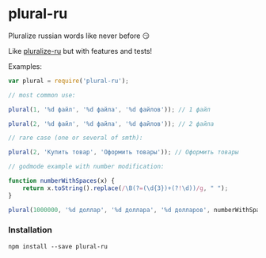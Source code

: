# plural-ru

Pluralize russian words like never before 😏

Like [pluralize-ru](https://github.com/kulakowka/pluralize-ru) but with features and tests!

Examples:

```js
var plural = require('plural-ru');

// most common use:

plural(1, '%d файл', '%d файла', '%d файлов')); // 1 файл

plural(2, '%d файл', '%d файла', '%d файлов')); // 2 файла

// rare case (one or several of smth):

plural(2, 'Купить товар', 'Оформить товары')); // Оформить товары

// godmode example with number modification:

function numberWithSpaces(x) {
    return x.toString().replace(/\B(?=(\d{3})+(?!\d))/g, " ");
}

plural(1000000, '%d доллар', '%d доллара', '%d долларов', numberWithSpaces); // 1 000 000 долларов
```

### Installation

```
npm install --save plural-ru
```
